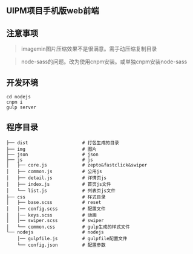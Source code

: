 ## UIPM项目手机版web前端


## 注意事项

> imagemin图片压缩效果不是很满意。需手动压缩复制目录

> node-sass的问题。改为使用cnpm安装。或单独cnpm安装node-sass



## 开发环境

```
cd nodejs
cnpm i
gulp server
```


## 程序目录

```
├── dist                    # 打包生成的目录
├── img                     # 图片
├── json                    # json
├── js                      # js
│   ├── core.js             # zepto&fastclick&swiper
│   ├── common.js           # 公用js
│   ├── detail.js           # 详情页js
│   ├── index.js            # 首页js文件
│   └── list.js             # 列表页js文件
├── css                     # 样式目录
│   ├── base.scss           # reset
│   │── config.scss         # 配置文件
│   │── keys.scss           # 动画
│   │── swiper.scss         # swiper
│   └── common.css          # gulp生成的样式文件
└── nodejs                  # nodejs
    │── gulpfile.js         # gulpfile配置文件
    └── config.json         # 配置参数
```
